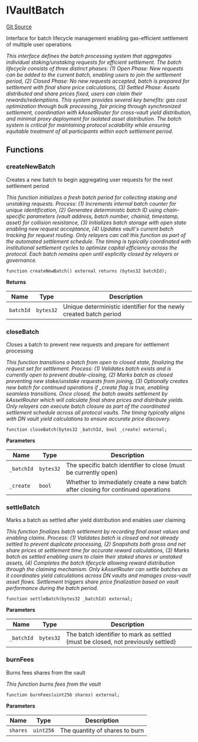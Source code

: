 # IVaultBatch
[Git Source](https://github.com/VerisLabs/KAM/blob/e73c6a1672196804f5e06d5429d895045a4c6974/src/interfaces/IVaultBatch.sol)

Interface for batch lifecycle management enabling gas-efficient settlement of multiple user operations

*This interface defines the batch processing system that aggregates individual staking/unstaking requests
for efficient settlement. The batch lifecycle consists of three distinct phases: (1) Open Phase: New requests
can be added to the current batch, enabling users to join the settlement period, (2) Closed Phase: No new
requests accepted, batch is prepared for settlement with final share price calculations, (3) Settled Phase:
Assets distributed and share prices fixed, users can claim their rewards/redemptions. This system provides
several key benefits: gas cost optimization through bulk processing, fair pricing through synchronized settlement,
coordination with kAssetRouter for cross-vault yield distribution, and minimal proxy deployment for isolated
asset distribution. The batch system is critical for maintaining protocol scalability while ensuring equitable
treatment of all participants within each settlement period.*


## Functions
### createNewBatch

Creates a new batch to begin aggregating user requests for the next settlement period

*This function initializes a fresh batch period for collecting staking and unstaking requests. Process:
(1) Increments internal batch counter for unique identification, (2) Generates deterministic batch ID using
chain-specific parameters (vault address, batch number, chainid, timestamp, asset) for collision resistance,
(3) Initializes batch storage with open state enabling new request acceptance, (4) Updates vault's current
batch tracking for request routing. Only relayers can call this function as part of the automated settlement
schedule. The timing is typically coordinated with institutional settlement cycles to optimize capital
efficiency
across the protocol. Each batch remains open until explicitly closed by relayers or governance.*


```solidity
function createNewBatch() external returns (bytes32 batchId);
```
**Returns**

|Name|Type|Description|
|----|----|-----------|
|`batchId`|`bytes32`|Unique deterministic identifier for the newly created batch period|


### closeBatch

Closes a batch to prevent new requests and prepare for settlement processing

*This function transitions a batch from open to closed state, finalizing the request set for settlement.
Process: (1) Validates batch exists and is currently open to prevent double-closing, (2) Marks batch as closed
preventing new stake/unstake requests from joining, (3) Optionally creates new batch for continued operations
if _create flag is true, enabling seamless transitions. Once closed, the batch awaits settlement by kAssetRouter
which will calculate final share prices and distribute yields. Only relayers can execute batch closure as part
of the coordinated settlement schedule across all protocol vaults. The timing typically aligns with DN vault
yield calculations to ensure accurate price discovery.*


```solidity
function closeBatch(bytes32 _batchId, bool _create) external;
```
**Parameters**

|Name|Type|Description|
|----|----|-----------|
|`_batchId`|`bytes32`|The specific batch identifier to close (must be currently open)|
|`_create`|`bool`|Whether to immediately create a new batch after closing for continued operations|


### settleBatch

Marks a batch as settled after yield distribution and enables user claiming

*This function finalizes batch settlement by recording final asset values and enabling claims. Process:
(1) Validates batch is closed and not already settled to prevent duplicate processing, (2) Snapshots both
gross and net share prices at settlement time for accurate reward calculations, (3) Marks batch as settled
enabling users to claim their staked shares or unstaked assets, (4) Completes the batch lifecycle allowing
reward distribution through the claiming mechanism. Only kAssetRouter can settle batches as it coordinates
yield calculations across DN vaults and manages cross-vault asset flows. Settlement triggers share price
finalization based on vault performance during the batch period.*


```solidity
function settleBatch(bytes32 _batchId) external;
```
**Parameters**

|Name|Type|Description|
|----|----|-----------|
|`_batchId`|`bytes32`|The batch identifier to mark as settled (must be closed, not previously settled)|


### burnFees

Burns fees shares from the vault

*This function burns fees from the vault*


```solidity
function burnFees(uint256 shares) external;
```
**Parameters**

|Name|Type|Description|
|----|----|-----------|
|`shares`|`uint256`|The quantity of shares to burn|


